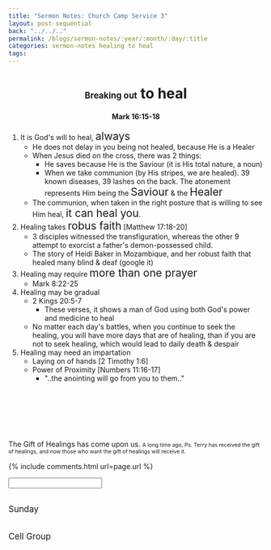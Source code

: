 ```yaml
---
title: "Sermon Notes: Church Camp Service 3"
layout: post-sequential
back: "../../.."
permalink: /blogs/sermon-notes/:year/:month/:day/:title
categories: sermon-notes healing to heal 
tags: 
---
```


<style>
    h1#sn1, h4#sn4{
        text-align: center;
    }
</style>

<h1 id="sn1"><span style="font-size:60%;">Breaking out</span> to heal</h1>

<h4 id="sn4"><span class="timestamp">Mark 16:15-18</span></h4>

1. It is God's will to heal, <span style="font-size:150%;">always</span>
    - He does not delay in you being not healed, because He is a Healer
    - When Jesus died on the cross, there was 2 things:
        - He saves because He is the Saviour (it is His total nature, a noun)
        - When we take communion (by His stripes, we are healed). 39 known diseases, 39 lashes on the back. The atonement represents Him being the <span style="font-size:150%;">Saviour</span> & the <span style="font-size:150%;">Healer</span>
    - The communion, when taken in the right posture that is willing to see Him heal, <span style="font-size:150%;">it can heal you</span>.
1. Healing takes <span style="font-size:150%;">robus faith</span> [Matthew 17:18-20]
    - 3 disciples witnessed the transfiguration, whereas the other 9 attempt to exorcist a father's demon-possessed child.
    - The story of Heidi Baker in Mozambique, and her robust faith that healed many blind & deaf (google it)
1. Healing may require <span style="font-size:150%;">more than one prayer</span> 
    - Mark 8:22-25
1. Healing may be gradual
    - 2 Kings 20:5-7
        - These verses, it shows a man of God using both God's power and medicine to heal
    - No matter each day's battles, when you continue to seek the healing, you will have more days that are of healing, than if you are not to seek healing, which would lead to daily death & despair 
1. Healing may need an impartation
    - Laying on of hands [2 Timothy 1:6]
    - Power of Proximity [Numbers 11:16-17]
        - "..the anointing will go from you to them.."

<br><br><br><br><br>

The Gift of Healings has come upon us. <span style="font-size:75%;">A long time ago, Ps. Terry has received the gift of healings, and now those who want the gift of healings will receive it. </span>

<!--
<span class='disable-selection' ondblclick="this.innerHTML=''">&lt;<b>REDACTED</b>&gt;</span>
-->
{% include comments.html url=page.url %}

<input id="password-input" type="password" class="text-secret" onkeyup="unlock()" autocomplete="off">

<span class="disable-selection" id="truth" style="display:block;"><br><span style="font-size:120%;">Sunday</span><br> <br><br><span style="font-size:120%;">Cell Group</span><br> </span>
